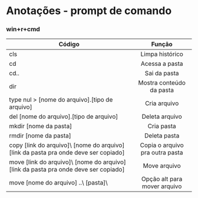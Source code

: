 # Anotações - prompt de comando
### win+r+cmd
|Código|Função|
|-|:-:|
|cls|Limpa histórico|
|cd|Acessa a pasta|
|cd..|Sai da pasta|
|dir|Mostra conteúdo da pasta|
|type nul > [nome do arquivo].[tipo de arquivo] |Cria arquivo|
|del [nome do arquivo].[tipo de arquivo]|Deleta arquivo|
|mkdir [nome da pasta]|Cria pasta|
|rmdir [nome da pasta]|Deleta pasta|
|copy [link do arquivo]\ [nome do arquivo] [link da pasta pra onde deve ser copiado]|Copia o arquivo pra outra pasta|
|move [link do arquivo]\ [nome do arquivo] [link da pasta pra onde deve ser copiado]|Move arquivo|
|move [nome do arquivo] ..\ [pasta]\ |Opção alt para mover arquivo|

